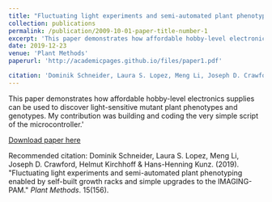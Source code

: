 ```yaml
---
title: "Fluctuating light experiments and semi-automated plant phenotyping enabled by self-built growth racks and simple upgrades to the IMAGING-PAM"
collection: publications
permalink: /publication/2009-10-01-paper-title-number-1
excerpt: 'This paper demonstrates how affordable hobby-level electronics supplies can be used to discover light-sensitive mutant plant phenotypes and genotypes. My contribution was building and coding the very simple script of the microcontroller.'
date: 2019-12-23
venue: 'Plant Methods'
paperurl: 'http://academicpages.github.io/files/paper1.pdf'

citation: 'Dominik Schneider, Laura S. Lopez, Meng Li, Joseph D. Crawford, Helmut Kirchhoff & Hans-Henning Kunz. (2019). &quot;Paper Title Number 1.&quot; <i>Journal 1</i>. 1(1).'
---
```

This paper demonstrates how affordable hobby-level electronics supplies can be used to discover light-sensitive mutant plant phenotypes and genotypes. My contribution was building and coding the very simple script of the microcontroller.'

[Download paper here](http://academicpages.github.io/files/paper1.pdf)

Recommended citation: Dominik Schneider, Laura S. Lopez, Meng Li, Joseph D. Crawford, Helmut Kirchhoff & Hans-Henning Kunz. (2019). "Fluctuating light experiments and semi-automated plant phenotyping enabled by self-built growth racks and simple upgrades to the IMAGING-PAM." <i>Plant Methods</i>. 15(156).
